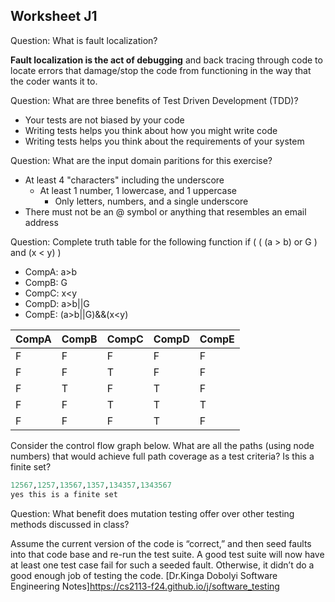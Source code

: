 ## Worksheet J1

Question: What is fault localization?

**Fault localization is the act of debugging** and back tracing through code to 
locate errors that damage/stop the code from functioning in the way that 
the coder wants it to.
 
Question: What are three benefits of Test Driven Development (TDD)? 
* Your tests are not biased by your code
* Writing tests helps you think about how you might write code
* Writing tests helps you think about the requirements of your system

Question: What are the input domain paritions for this exercise?
* At least 4 "characters" including the underscore
  * At least 1 number, 1 lowercase, and 1 uppercase
    * Only letters, numbers, and a single underscore
* There must not be an @ symbol or anything that resembles an email address



Question: Complete truth table for the following function
if ( ( (a > b) or G ) and (x < y) )
- CompA: a>b
- CompB: G
- CompC: x<y
- CompD: a>b||G
- CompE: (a>b||G)&&(x<y)

| CompA | CompB | CompC | CompD | CompE |
|-------|-------|-------|-------|-------|
|   F   |   F   |   F   |   F   |   F   |
|   F   |   F   |   T   |   F   |   F   |
|   F   |   T   |   F   |   T   |   F   |
|   F   |   F   |   T   |   T   |   T   |
|   F   |   F   |   F   |   T   |   F   |

Consider the control flow graph below. What are all the paths (using node numbers) that would achieve full path coverage as a test criteria? Is this a finite set?
```ruby
12567,1257,13567,1357,134357,1343567
yes this is a finite set
```

Question: What benefit does mutation testing offer over other testing methods discussed in class?

Assume the current version of the code is “correct,” and then seed faults into that code base and re-run the test suite. A good test suite will now have at least one test case fail for such a seeded fault. Otherwise, it didn’t do a good enough job of testing the code.
[Dr.Kinga Dobolyi Software Engineering Notes]https://cs2113-f24.github.io/j/software_testing
